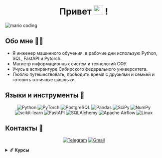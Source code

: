 <h1 align="center" >Привет  <img src="https://media.giphy.com/media/hvRJCLFzcasrR4ia7z/giphy.gif" width="30px"> ! </h1>

  ![mario coding](https://i.imgur.com/1ZvVkDc.gif)
 
  ## Обо мне 🙋‍♂️
- Я инженер машинного обучения, в рабочие дни использую Python, SQL, FastAPI и Pytorch.
- Магистр информационных систем и технологий СФУ.
- Учусь в аспирантуре Сибирского федерального университета.
- Люблю путешествовать, проводить время с друзьями и семьей и готовить отличные шашлыки.


## Языки и инструменты 🔧

<div align="center">

![Python](https://img.shields.io/badge/-Python-0b0038?style=for-the-badge&logo=python&logoColor=3c78a9)
![PyTorch](https://img.shields.io/badge/PyTorch-0b0038?style=for-the-badge&logo=PyTorch&logoColor=d84f35)
![PostgreSQL](https://img.shields.io/badge/postgresql-0b0038?style=for-the-badge&logo=postgresql&logoColor=white)
![Pandas](https://img.shields.io/badge/pandas-0b0038?style=for-the-badge&logo=pandas&logoColor=white)
![SciPy](https://img.shields.io/badge/SciPy-0b0038?style=for-the-badge&logo=scipy&logoColor=%white)
![NumPy](https://img.shields.io/badge/numpy-0b0038?style=for-the-badge&logo=numpy&logoColor=4c74cc)
![scikit-learn](https://img.shields.io/badge/scikit--learn-0b0038?style=for-the-badge&logo=scikit-learn&logoColor=fa9b38)
![FastAPI](https://img.shields.io/badge/FastAPI%20FastAPI-0b0038?style=for-the-badge&logo=FastAPI%20FastAPI&logoColor=e4351d)
![SQLAlchemy](https://img.shields.io/badge/SQLAlchemy-0b0038?style=for-the-badge&logo=SQLAlchemy&logoColor=white)
![Apache Airflow](https://img.shields.io/badge/Apache%20Airflow-0b0038?style=for-the-badge&logo=Apache%20Airflow&logoColor=e4351d)
![Linux](https://img.shields.io/badge/Linux-0b0038?style=for-the-badge&logo=linux&logoColor=white)

</div>


## Контакты 👀

<div align="center">

[![Telegram](https://img.shields.io/badge/Telegram-0b0038?style=for-the-badge&logo=telegram&logoColor=white)](https://t.me/DmitryRusin)
[![Gmail](https://img.shields.io/badge/Gmail-0b0038?style=for-the-badge&logo=gmail&logoColor=red)](rusind899@gmail.соm)

</div>

<details>	   
  <summary><b>☄️ Курсы</b></summary>
  
  [![Coursera](https://img.shields.io/badge/Coursera-0b0038?style=for-the-badge&logo=Coursera&logoColor=blue)](https://coursera.org/share/26a741802de561de77e7d7b0f4f825df)<br>
  [![Coursera](https://img.shields.io/badge/Coursera-0b0038?style=for-the-badge&logo=Coursera&logoColor=blue)](https://coursera.org/share/c5b0ab9aaace74aeaaaaa80ffab9cafa)<br>
  [![Coursera](https://img.shields.io/badge/Coursera-0b0038?style=for-the-badge&logo=Coursera&logoColor=blue)](https://coursera.org/share/0e76c27e236101550eb056f1da533f70) <br>
  [![Karpov.courses](https://img.shields.io/badge/Karpov-courses-0b0038?style=for-the-badge&logo=Karpov&logoColor=blue)](https://lab.karpov.courses/certificate/b2bb4051-8cc8-41d4-ae04-4f7f51243acc/en/) <br>
  [![Karpov.courses](https://img.shields.io/badge/Karpov-courses-0b0038?style=for-the-badge&logo=Karpov&logoColor=blue)](https://lab.karpov.courses/certificate/fa7032fb-d033-4f71-8843-2ad13475832e/en/)<br>
  
</details>

<!--
**RusinDmitry/RusinDmitry** is a ✨ _special_ ✨ repository because its `README.md` (this file) appears on your GitHub profile.

Here are some ideas to get you started:

- 🔭 I’m currently working on ...
- 🌱 I’m currently learning ...
- 👯 I’m looking to collaborate on ...
- 🤔 I’m looking for help with ...
- 💬 Ask me about ...
- 📫 How to reach me: ...
- 😄 Pronouns: ...
- ⚡ Fun fact: ...
-->
